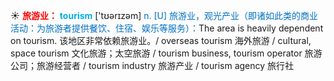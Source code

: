☀ <font color="red">**旅游业：**</font>
<font color="sky blue">**tourism**</font> ['tʊərɪzəm] 
<font color="#0070c0">n. [U] 旅游业，观光产业（即诸如此类的商业活动：为旅游者提供餐饮、住宿、娱乐等服务）：</font>The area is heavily dependent on tourism. 该地区非常依赖旅游业。/ overseas tourism 海外旅游 / cultural, space tourism 文化旅游；太空旅游 / tourism business, tourism operator 旅游公司；旅游经营者 / tourism industry 旅游产业 / tourism agency 旅行社
